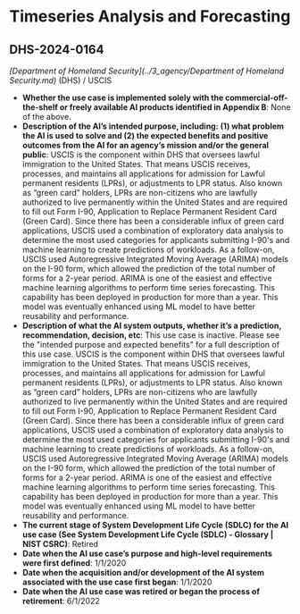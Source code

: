 # Timeseries Analysis and Forecasting
## DHS-2024-0164
_[Department of Homeland Security](../3_agency/Department of Homeland Security.md)_ (DHS) / USCIS


+ **Whether the use case is implemented solely with the commercial-off-the-shelf or freely available AI products identified in Appendix B**: None of the above.
+ **Description of the AI’s intended purpose, including: (1) what problem the AI is used to solve and (2) the expected benefits and positive outcomes from the AI for an agency’s mission and/or the general public**: USCIS is the component within DHS that oversees lawful immigration to the United States. That means USCIS receives, processes, and maintains all applications for admission for Lawful permanent residents (LPRs), or adjustments to LPR status. Also known as “green card” holders, LPRs are non-citizens who are lawfully authorized to live permanently within the United States and are required to fill out Form I-90, Application to Replace Permanent Resident Card (Green Card). Since there has been a considerable influx of green card applications, USCIS used a combination of exploratory data analysis to determine the most used categories for applicants submitting I-90's and machine learning to create predictions of workloads. As a follow-on, USCIS used Autoregressive Integrated Moving Average (ARIMA) models on the I-90 form, which allowed the prediction of the total number of forms for a 2-year period. ARIMA is one of the easiest and effective machine learning algorithms to perform time series forecasting. This capability has been deployed in production for more than a year. This model was eventually enhanced using ML model to have better reusability and performance.
+ **Description of what the AI system outputs, whether it’s a prediction, recommendation, decision, etc**: This use case is inactive. Please see the "intended purpose and expected benefits" for a full description of this use case.
USCIS is the component within DHS that oversees lawful immigration to the United States. That means USCIS receives, processes, and maintains all applications for admission for Lawful permanent residents (LPRs), or adjustments to LPR status. Also known as “green card” holders, LPRs are non-citizens who are lawfully authorized to live permanently within the United States and are required to fill out Form I-90, Application to Replace Permanent Resident Card (Green Card). Since there has been a considerable influx of green card applications, USCIS used a combination of exploratory data analysis to determine the most used categories for applicants submitting I-90's and machine learning to create predictions of workloads. As a follow-on, USCIS used Autoregressive Integrated Moving Average (ARIMA) models on the I-90 form, which allowed the prediction of the total number of forms for a 2-year period. ARIMA is one of the easiest and effective machine learning algorithms to perform time series forecasting. This capability has been deployed in production for more than a year. This model was eventually enhanced using ML model to have better reusability and performance.
+ **The current stage of System Development Life Cycle (SDLC) for the AI use case (See System Development Life Cycle (SDLC) - Glossary | NIST CSRC)**: Retired
+ **Date when the AI use case’s purpose and high-level requirements were first defined**: 1/1/2020
+ **Date when the acquisition and/or development of the AI system associated with the use case first began**: 1/1/2020
+ **Date when the AI use case was retired or began the process of retirement**: 6/1/2022